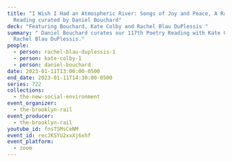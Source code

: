 ```yaml
---
title: "I Wish I Had an Atmospheric River: Songs of Joy and Peace, A Rail
  Reading curated by Daniel Bouchard"
deck: "Featuring Bouchard, Kate Colby and Rachel Blau DuPlessis "
summary: " Daniel Bouchard curates our 117th Poetry Reading with Kate Colby and
  Rachel Blau DuPlessis."
people:
  - person: rachel-blau-duplessis-1
  - person: kate-colby-1
  - person: daniel-bouchard
date: 2023-01-11T13:00:00-0500
end_date: 2023-01-11T14:30:00-0500
series: 722
collections:
  - the-new-social-environment
event_organizer:
  - the-brooklyn-rail
event_producer:
  - the-brooklyn-rail
youtube_id: fnsTSMsCeNM
event_id: recJKSYU2xxXj6xhf
event_platform:
  - zoom
---
```

